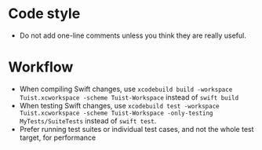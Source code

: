 # Code style
- Do not add one-line comments unless you think they are really useful.

# Workflow
- When compiling Swift changes, use `xcodebuild build -workspace Tuist.xcworkspace -scheme Tuist-Workspace` instead of `swift build`
- When testing Swift changes, use `xcodebuild test -workspace Tuist.xcworkspace -scheme Tuist-Workspace -only-testing MyTests/SuiteTests` instead of `swift test`.
- Prefer running test suites or individual test cases, and not the whole test target, for performance
